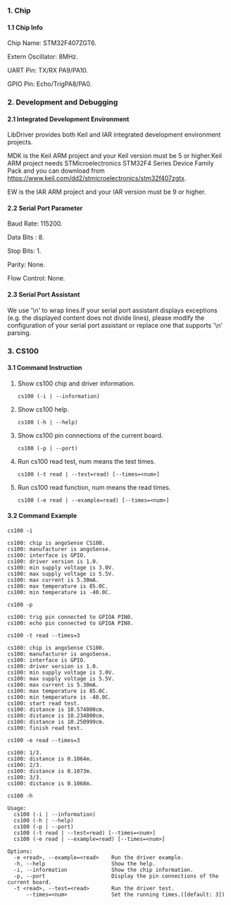 ### 1. Chip

#### 1.1 Chip Info

Chip Name: STM32F407ZGT6.

Extern Oscillator: 8MHz.

UART Pin: TX/RX PA9/PA10.

GPIO Pin: Echo/TrigPA8/PA0.

### 2. Development and Debugging

#### 2.1 Integrated Development Environment

LibDriver provides both Keil and IAR integrated development environment projects.

MDK is the Keil ARM project and your Keil version must be 5 or higher.Keil ARM project needs STMicroelectronics STM32F4 Series Device Family Pack and you can download from https://www.keil.com/dd2/stmicroelectronics/stm32f407zgtx.

EW is the IAR ARM project and your IAR version must be 9 or higher.

#### 2.2 Serial Port Parameter

Baud Rate: 115200.

Data Bits : 8.

Stop Bits: 1.

Parity: None.

Flow Control: None.

#### 2.3 Serial Port Assistant

We use '\n' to wrap lines.If your serial port assistant displays exceptions (e.g. the displayed content does not divide lines), please modify the configuration of your serial port assistant or replace one that supports '\n' parsing.

### 3. CS100

#### 3.1 Command Instruction

1. Show cs100 chip and driver information.

   ```shell
   cs100 (-i | --information)
   ```

2. Show cs100 help. 

   ```shell
   cs100 (-h | --help)
   ```

3. Show cs100 pin connections of the current board.

   ```shell
   cs100 (-p | --port)
   ```

4. Run cs100 read test, num means the test times.

   ```shell
   cs100 (-t read | --test=read) [--times=<num>]
   ```

5. Run cs100 read function, num means the read times.

   ```shell
   cs100 (-e read | --example=read) [--times=<num>]
   ```

#### 3.2 Command Example

```shell
cs100 -i

cs100: chip is angoSense CS100.
cs100: manufacturer is angoSense.
cs100: interface is GPIO.
cs100: driver version is 1.0.
cs100: min supply voltage is 3.0V.
cs100: max supply voltage is 5.5V.
cs100: max current is 5.30mA.
cs100: max temperature is 85.0C.
cs100: min temperature is -40.0C.
```

```shell
cs100 -p

cs100: trig pin connected to GPIOA PIN0.
cs100: echo pin connected to GPIOA PIN8.
```

```shell
cs100 -t read --times=3

cs100: chip is angoSense CS100.
cs100: manufacturer is angoSense.
cs100: interface is GPIO.
cs100: driver version is 1.0.
cs100: min supply voltage is 3.0V.
cs100: max supply voltage is 5.5V.
cs100: max current is 5.30mA.
cs100: max temperature is 85.0C.
cs100: min temperature is -40.0C.
cs100: start read test.
cs100: distance is 10.574000cm.
cs100: distance is 10.234000cm.
cs100: distance is 10.250999cm.
cs100: finish read test.
```

```shell
cs100 -e read --times=3

cs100: 1/3.
cs100: distance is 0.1064m.
cs100: 2/3.
cs100: distance is 0.1073m.
cs100: 3/3.
cs100: distance is 0.1068m.
```

```shell
cs100 -h

Usage:
  cs100 (-i | --information)
  cs100 (-h | --help)
  cs100 (-p | --port)
  cs100 (-t read | --test=read) [--times=<num>]
  cs100 (-e read | --example=read) [--times=<num>]

Options:
  -e <read>, --example=<read>    Run the driver example.
  -h, --help                     Show the help.
  -i, --information              Show the chip information.
  -p, --port                     Display the pin connections of the current board.
  -t <read>, --test=<read>       Run the driver test.
      --times=<num>              Set the running times.([default: 3])
```

